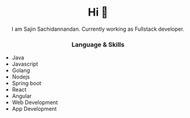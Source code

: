 <h1 align="center"> Hi 👋 </h1>
<p align="center"> I am Sajin Sachidannandan. Currently working as Fullstack developer. </p>
<h3 align="center"> Language & Skills </h3>

- Java
- Javascript
- Golang
- Nodejs
- Spring boot
- React
- Angular
- Web Development
- App Development
